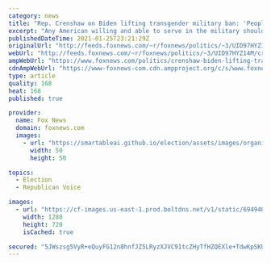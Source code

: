 ```yaml
---
category: news
title: "Rep. Crenshaw on Biden lifting transgender military ban: 'People should serve openly'"
excerpt: "Any American willing and able to serve in the military should be permitted to do so, Rep. Dan Crenshaw, R-Texas, said Monday after President Biden lifted a Trump-era restriction on transgender people serving their country."
publishedDateTime: 2021-01-25T23:21:29Z
originalUrl: "http://feeds.foxnews.com/~r/foxnews/politics/~3/UID97HYZ14M/crenshaw-biden-lifting-transgender-military-ban-people-openly"
webUrl: "http://feeds.foxnews.com/~r/foxnews/politics/~3/UID97HYZ14M/crenshaw-biden-lifting-transgender-military-ban-people-openly"
ampWebUrl: "https://www.foxnews.com/politics/crenshaw-biden-lifting-transgender-military-ban-people-openly.amp"
cdnAmpWebUrl: "https://www-foxnews-com.cdn.ampproject.org/c/s/www.foxnews.com/politics/crenshaw-biden-lifting-transgender-military-ban-people-openly.amp"
type: article
quality: 168
heat: 168
published: true

provider:
  name: Fox News
  domain: foxnews.com
  images:
    - url: "https://smartableai.github.io/election/assets/images/organizations/foxnews.com-50x50.jpg"
      width: 50
      height: 50

topics:
  - Election
  - Republican Voice

images:
  - url: "https://cf-images.us-east-1.prod.boltdns.net/v1/static/694940094001/09e2e85d-64be-4720-b526-4f9770f182f3/b20f13fd-b028-4a9c-8828-e1bdc345f55a/1280x720/match/image.jpg"
    width: 1280
    height: 720
    isCached: true

secured: "5JWszsg5VyR+eQuyFG12n8hnfJZ5LRyzXJVC91tcZHyTfHZQEXle+TdwKpSKUVa2NLfXVk9eme+9fvF38+etZD3pUiMNAA92hQAIhKqcB2e6Krot6rjeVZmYg3NoZT35X25ZpugFQyOdvph6ciJBNqEeJRFOiDLz7jTaR2VAxfJPuMbkt8LSWMlyI6awrcIXyg6PVpA1eFDjaiRyuVSQ1p9DjBH39oTUp/cDjOPn6rBF4XdK0uUhbEjjEC6femxmTW88ytl62zQVHRt4YuFJLD+dRYo9FNzeFffuR0bOshrunNiJjRoBrrpy5BmjQEow+K+wtC3i/g28iVFocJju/x5co9C2zsjuH5WzMVvGoMg=;Ty82npMgQzXqXm0ks6IuBA=="
---
```


